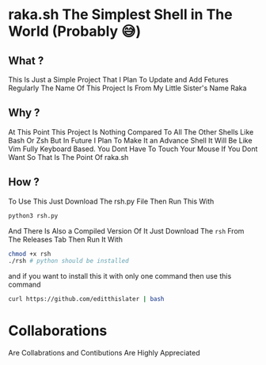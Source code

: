 # raka.sh The Simplest Shell in The World (Probably 😅)

## What ?
This Is Just a Simple Project That I Plan To Update and Add Fetures Regularly
The Name Of This Project Is From My Little Sister's Name Raka

## Why ?
At This Point This Project Is Nothing Compared To All The Other Shells Like Bash Or Zsh
But In Future I Plan To Make It an Advance Shell It Will Be Like Vim Fully Keyboard Based.
You Dont Have To Touch Your Mouse If You Dont Want So That Is The Point Of raka.sh

## How ?
To Use This Just Download The rsh.py File Then Run This With 
```bash
python3 rsh.py
```
And There Is Also a Compiled Version Of It Just Download The `rsh` From The Releases Tab Then Run It With
```bash
chmod +x rsh
./rsh # python should be installed
```

and if you want to install this it with only one command then use this command
```bash
curl https://github.com/editthislater | bash
```

# Collaborations
Are Collabrations and Contibutions Are Highly Appreciated 

